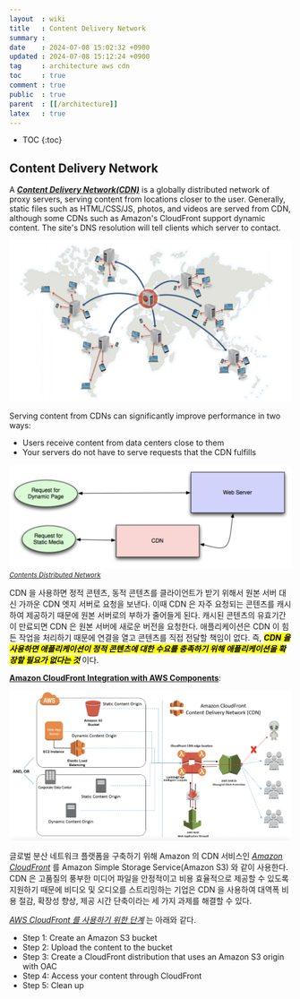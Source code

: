 ```yaml
---
layout  : wiki
title   : Content Delivery Network
summary : 
date    : 2024-07-08 15:02:32 +0900
updated : 2024-07-08 15:12:24 +0900
tag     : architecture aws cdn
toc     : true
comment : true
public  : true
parent  : [[/architecture]]
latex   : true
---
```

* TOC
{:toc}

## Content Delivery Network

A ___[Content Delivery Network(CDN)](https://github.com/donnemartin/system-design-primer?tab=readme-ov-file#content-delivery-network)___ is a globally distributed network of proxy servers, serving content from locations closer to the user. Generally, static files such as HTML/CSS/JS, photos, and videos are served from CDN, although some CDNs such as Amazon's CloudFront support dynamic content. The site's DNS resolution will tell clients which server to contact.

![](/resource/wiki/architecture-cdn/cdn.png)

Serving content from CDNs can significantly improve performance in two ways:
- Users receive content from data centers close to them
- Your servers do not have to serve requests that the CDN fulfills

![](/resource/wiki/architecture-cdn/cdn-flow.png)
*<small><a href="https://lethain.com/introduction-to-architecting-systems-for-scale/">Contents Distributed Network</a></small>*

CDN 을 사용하면 정적 콘텐츠, 동적 콘텐츠를 클라이언트가 받기 위해서 원본 서버 대신 가까운 CDN 엣지 서버로 요청을 보낸다.
이때 CDN 은 자주 요청되는 콘텐츠를 캐시하여 제공하기 때문에 원본 서버로의 부하가 줄어들게 된다. 캐시된 콘텐츠의 유효기간이 만료되면 CDN 은 원본 서버에 새로운 버전을 요청한다.
애플리케이션은 CDN 이 힘든 작업을 처리하기 때문에 연결을 열고 콘텐츠를 직접 전달할 책임이 없다. 즉, <mark><em><strong>CDN 을 사용하면 애플리케이션이 정적 콘텐츠에 대한 수요를 충족하기 위해 애플리케이션을 확장할 필요가 없다는 것</strong></em></mark> 이다.

__[Amazon CloudFront Integration with AWS Components](https://aws.amazon.com/ko/caching/cdn/)__:

![](/resource/wiki/architecture-cdn/cloudfront-architecture.png)

글로벌 분산 네트워크 플랫폼을 구축하기 위해 Amazon 의 CDN 서비스인 _[Amazon CloudFront](https://aws.amazon.com/ko/what-is/cdn/)_ 를 Amazon Simple Storage Service(Amazon S3) 와 같이 사용한다.
CDN 은 고품질의 풍부한 미디어 파일을 안정적이고 비용 효율적으로 제공할 수 있도록 지원하기 때문에 비디오 및 오디오를 스트리밍하는 기업은 CDN 을 사용하여 대역폭 비용 절감, 확장성 향상, 제공 시간 단축이라는 세 가지 과제를 해결할 수 있다.

_[AWS CloudFront 를 사용하기 위한 단계](https://docs.aws.amazon.com/AmazonCloudFront/latest/DeveloperGuide/GettingStarted.SimpleDistribution.html)_ 는 아래와 같다.

- Step 1: Create an Amazon S3 bucket
- Step 2: Upload the content to the bucket
- Step 3: Create a CloudFront distribution that uses an Amazon S3 origin with OAC
- Step 4: Access your content through CloudFront
- Step 5: Clean up